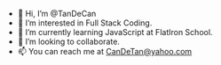 - 👋 Hi, I’m @TanDeCan
- 👀 I’m interested in Full Stack Coding.
- 🌱 I’m currently learning JavaScript at FlatIron School.
- 💞️ I’m looking to collaborate.
- 📫 You can reach me at CanDeTan@yahoo.com

<!---
TanDeCan/TanDeCan is a ✨ special ✨ repository because its `README.md` (this file) appears on your GitHub profile.
You can click the Preview link to take a look at your changes.
--->
